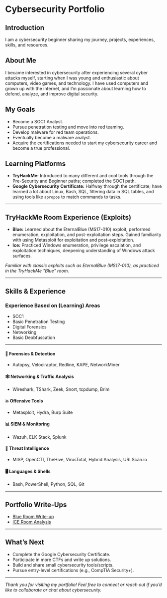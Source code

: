 # Cybersecurity Portfolio





## Introduction
I am a cybersecurity beginner sharing my journey, projects, experiences, skills, and resources.

## About Me
I became interested in cybersecurity after experiencing several cyber attacks myself, starting when I was young and enthusiastic about computers, video games, and technology. I have used computers and grown up with the internet, and I’m passionate about learning how to defend, analyze, and improve digital security.

## My Goals
- Become a SOC1 Analyst.
- Pursue penetration testing and move into red teaming.
- Develop malware for red team operations.
- Eventually become a malware analyst.
- Acquire the certifications needed to start my cybersecurity career and become a true professional.

## Learning Platforms
- **TryHackMe:** Introduced to many different and cool tools through the Pre-Security and Beginner paths; completed the SOC1 path.
- **Google Cybersecurity Certificate:** Halfway through the certificate; have learned a lot about Linux, Bash, SQL, filtering data in SQL tables, and using tools like `apropos` to match commands to tasks.

---

## TryHackMe Room Experience (Exploits)
- **Blue:** Learned about the EternalBlue (MS17-010) exploit, performed enumeration, exploitation, and post-exploitation steps. Gained familiarity with using Metasploit for exploitation and post-exploitation.
- **Ice:** Practiced Windows enumeration, privilege escalation, and exploitation techniques, deepening understanding of Windows attack surfaces.

*Familiar with classic exploits such as EternalBlue (MS17-010), as practiced in the TryHackMe "Blue" room.*

---

## Skills & Experience

### Experience Based on (Learning) Areas
- SOC1
- Basic Penetration Testing
- Digital Forensics
- Networking
- Basic Deobfuscation

---

#### 🧪 Forensics & Detection
- Autopsy, Velociraptor, Redline, KAPE, NetworkMiner

#### 🕸️ Networking & Traffic Analysis
- Wireshark, TShark, Zeek, Snort, tcpdump, Brim

#### 💥 Offensive Tools
- Metasploit, Hydra, Burp Suite

#### 📊 SIEM & Monitoring
- Wazuh, ELK Stack, Splunk

#### 🚨 Threat Intelligence
- MISP, OpenCTI, TheHive, VirusTotal, Hybrid Analysis, URLScan.io

#### 🖥️ Languages & Shells
- Bash, PowerShell, Python, SQL, Git

---

## Portfolio Write-Ups

- [Blue Room Write-up](./writeups/blue.md)
- [ICE Room Analysis](./writeups/ice.md)

---

## What’s Next
- Complete the Google Cybersecurity Certificate.
- Participate in more CTFs and write up solutions.
- Build and share small cybersecurity tools/scripts.
- Pursue entry-level certifications (e.g., CompTIA Security+).

---

*Thank you for visiting my portfolio! Feel free to connect or reach out if you’d like to collaborate or chat about cybersecurity.*
